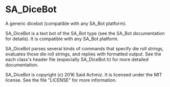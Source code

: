 # SA_DiceBot
A generic dicebot (compatible with any SA_Bot platform).

SA_DiceBot is a text bot of the SA_Bot type (see the SA_Bot documentation for details). It is compatible with any SA_Bot platform.

SA_DiceBot parses several kinds of commands that specify die roll strings, evaluates those die roll strings, and replies with formatted output. See the each class's header file (especially SA_DiceBot.h) for more detailed documentation.

SA_DiceBot is copyright (c) 2016 Said Achmiz. It is licensed under the MIT license. See the file "LICENSE" for more information.
